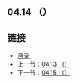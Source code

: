 ## 04.14 （）


## 链接
* [目录](https://github.com/alpha2018/go-zh/blob/master/tour/directory.md)
* 上一节：[04.13 （）](https://github.com/alpha2018/go-zh/blob/master/tour/04.13.md)
* 下一节：[04.15 （）](https://github.com/alpha2018/go-zh/blob/master/tour/04.15.md)
